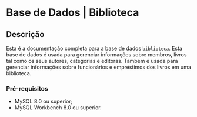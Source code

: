 # Base de Dados | Biblioteca

## Descrição

Esta é a documentação completa para a base de dados `biblioteca`. Esta base de dados é usada para gerenciar informações sobre membros, livros tal como os seus autores, categorias e editoras. Também é usada para gerenciar informações sobre funcionários e empréstimos dos livros em uma biblioteca.

### Pré-requisitos

- MySQL 8.0 ou superior;
- MySQL Workbench 8.0 ou superior.
